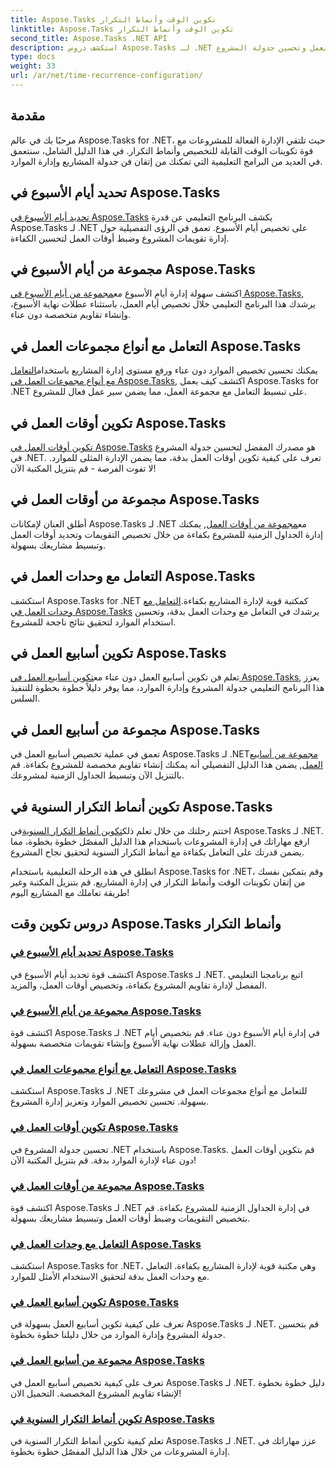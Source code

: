 ```yaml
---
title: Aspose.Tasks تكوين الوقت وأنماط التكرار
linktitle: Aspose.Tasks تكوين الوقت وأنماط التكرار
second_title: Aspose.Tasks .NET API
description: استكشف دروس Aspose.Tasks لـ .NET حول تكوين الوقت وأنماط التكرار. يمكنك إدارة التقويمات بسهولة وتخصيص أوقات العمل وتحسين جدولة المشروع.
type: docs
weight: 33
url: /ar/net/time-recurrence-configuration/
---
```

## مقدمة

مرحبًا بك في عالم Aspose.Tasks for .NET، حيث تلتقي الإدارة الفعالة للمشروعات مع قوة تكوينات الوقت القابلة للتخصيص وأنماط التكرار. في هذا الدليل الشامل، سنتعمق في العديد من البرامج التعليمية التي تمكنك من إتقان فن جدولة المشاريع وإدارة الموارد.

## تحديد أيام الأسبوع في Aspose.Tasks
[تحديد أيام الأسبوع في Aspose.Tasks](./defining-weekdays/) يكشف البرنامج التعليمي عن قدرة Aspose.Tasks لـ .NET على تخصيص أيام الأسبوع. تعمق في الرؤى التفصيلية حول إدارة تقويمات المشروع وضبط أوقات العمل لتحسين الكفاءة.

## مجموعة من أيام الأسبوع في Aspose.Tasks
اكتشف سهولة إدارة أيام الأسبوع مع[مجموعة من أيام الأسبوع في Aspose.Tasks](./weekday-collection/), يرشدك هذا البرنامج التعليمي خلال تخصيص أيام العمل، باستثناء عطلات نهاية الأسبوع، وإنشاء تقاويم متخصصة دون عناء.

## التعامل مع أنواع مجموعات العمل في Aspose.Tasks
 يمكنك تحسين تخصيص الموارد دون عناء ورفع مستوى إدارة المشاريع باستخدام[التعامل مع أنواع مجموعات العمل في Aspose.Tasks](./workgroup-types/), اكتشف كيف يعمل Aspose.Tasks for .NET على تبسيط التعامل مع مجموعة العمل، مما يضمن سير عمل فعال للمشروع.

## تكوين أوقات العمل في Aspose.Tasks
[تكوين أوقات العمل في Aspose.Tasks](./working-times/) هو مصدرك المفضل لتحسين جدولة المشروع في .NET. تعرف على كيفية تكوين أوقات العمل بدقة، مما يضمن الإدارة المثلى للموارد. لا تفوت الفرصة - قم بتنزيل المكتبة الآن!

## مجموعة من أوقات العمل في Aspose.Tasks
 أطلق العنان لإمكانات Aspose.Tasks لـ .NET مع[مجموعة من أوقات العمل](./working-time-collection/), يمكنك إدارة الجداول الزمنية للمشروع بكفاءة من خلال تخصيص التقويمات وتحديد أوقات العمل وتبسيط مشاريعك بسهولة.

## التعامل مع وحدات العمل في Aspose.Tasks
استكشف Aspose.Tasks for .NET كمكتبة قوية لإدارة المشاريع بكفاءة.[التعامل مع وحدات العمل في Aspose.Tasks](./work-units/) يرشدك في التعامل مع وحدات العمل بدقة، وتحسين استخدام الموارد لتحقيق نتائج ناجحة للمشروع.

## تكوين أسابيع العمل في Aspose.Tasks
 تعلم فن تكوين أسابيع العمل دون عناء مع[تكوين أسابيع العمل في Aspose.Tasks](./configuring-workweeks/), يعزز هذا البرنامج التعليمي جدولة المشروع وإدارة الموارد، مما يوفر دليلاً خطوة بخطوة للتنفيذ السلس.

## مجموعة من أسابيع العمل في Aspose.Tasks
 تعمق في عملية تخصيص أسابيع العمل في Aspose.Tasks لـ .NET[مجموعة من أسابيع العمل](./workweek-collection/), يضمن هذا الدليل التفصيلي أنه يمكنك إنشاء تقاويم مخصصة للمشروع بكفاءة. قم بالتنزيل الآن وتبسيط الجداول الزمنية لمشروعك.

## تكوين أنماط التكرار السنوية في Aspose.Tasks
 اختتم رحلتك من خلال تعلم ذلك[تكوين أنماط التكرار السنوية](./yearly-recurrence-patterns/)في Aspose.Tasks لـ .NET. ارفع مهاراتك في إدارة المشروعات باستخدام هذا الدليل المفصّل خطوة بخطوة، مما يضمن قدرتك على التعامل بكفاءة مع أنماط التكرار السنوية لتحقيق نجاح المشروع.

انطلق في هذه الرحلة التعليمية باستخدام Aspose.Tasks for .NET، وقم بتمكين نفسك من إتقان تكوينات الوقت وأنماط التكرار في إدارة المشاريع. قم بتنزيل المكتبة وغير طريقة تعاملك مع المشاريع اليوم!
## دروس تكوين وقت Aspose.Tasks وأنماط التكرار
### [تحديد أيام الأسبوع في Aspose.Tasks](./defining-weekdays/)
اكتشف قوة تحديد أيام الأسبوع في Aspose.Tasks لـ .NET. اتبع برنامجنا التعليمي المفصل لإدارة تقاويم المشروع بكفاءة، وتخصيص أوقات العمل، والمزيد.
### [مجموعة من أيام الأسبوع في Aspose.Tasks](./weekday-collection/)
اكتشف قوة Aspose.Tasks لـ .NET في إدارة أيام الأسبوع دون عناء. قم بتخصيص أيام العمل وإزالة عطلات نهاية الأسبوع وإنشاء تقويمات متخصصة بسهولة.
### [التعامل مع أنواع مجموعات العمل في Aspose.Tasks](./workgroup-types/)
استكشف Aspose.Tasks لـ .NET للتعامل مع أنواع مجموعات العمل في مشروعك بسهولة. تحسين تخصيص الموارد وتعزيز إدارة المشروع.
### [تكوين أوقات العمل في Aspose.Tasks](./working-times/)
تحسين جدولة المشروع في .NET باستخدام Aspose.Tasks. قم بتكوين أوقات العمل دون عناء لإدارة الموارد بدقة. قم بتنزيل المكتبة الآن!
### [مجموعة من أوقات العمل في Aspose.Tasks](./working-time-collection/)
اكتشف قوة Aspose.Tasks لـ .NET في إدارة الجداول الزمنية للمشروع بكفاءة. قم بتخصيص التقويمات وضبط أوقات العمل وتبسيط مشاريعك بسهولة.
### [التعامل مع وحدات العمل في Aspose.Tasks](./work-units/)
استكشف Aspose.Tasks for .NET، وهي مكتبة قوية لإدارة المشاريع بكفاءة. التعامل مع وحدات العمل بدقة لتحقيق الاستخدام الأمثل للموارد.
### [تكوين أسابيع العمل في Aspose.Tasks](./configuring-workweeks/)
تعرف على كيفية تكوين أسابيع العمل بسهولة في Aspose.Tasks لـ .NET. قم بتحسين جدولة المشروع وإدارة الموارد من خلال دليلنا خطوة بخطوة.
### [مجموعة من أسابيع العمل في Aspose.Tasks](./workweek-collection/)
تعرف على كيفية تخصيص أسابيع العمل في Aspose.Tasks لـ .NET. دليل خطوة بخطوة لإنشاء تقاويم المشروع المخصصة. التحميل الان!
### [تكوين أنماط التكرار السنوية في Aspose.Tasks](./yearly-recurrence-patterns/)
تعلم كيفية تكوين أنماط التكرار السنوية في Aspose.Tasks لـ .NET. عزز مهاراتك في إدارة المشروعات من خلال هذا الدليل المفصّل خطوة بخطوة.